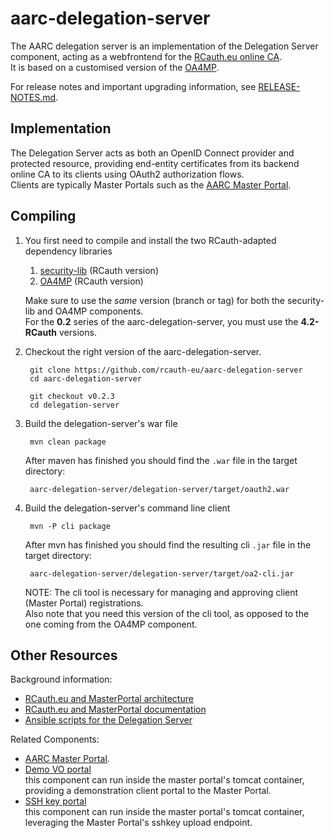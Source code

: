 # aarc-delegation-server

The AARC delegation server is an implementation of the Delegation Server component,
acting as a webfrontend for the [RCauth.eu online CA](https://rcauth.eu/).  
It is based on a customised version of the
[OA4MP](https://github.com/rcauth-eu/OA4MP).

For release notes and important upgrading information,
see [RELEASE-NOTES.md](RELEASE-NOTES.md).

## Implementation
The Delegation Server acts as both an OpenID Connect provider and protected
resource, providing end-entity certificates from its backend online CA to its
clients using OAuth2 authorization flows.  
Clients are typically Master Portals such as the
[AARC Master Portal](https://github.com/rcauth-eu/aarc-master-portal).

## Compiling

1. You first need to compile and install the two RCauth-adapted dependency
   libraries 
    1. [security-lib](https://github.com/rcauth-eu/security-lib) (RCauth version)
    2. [OA4MP](https://github.com/rcauth-eu/OA4MP) (RCauth version)
   
   Make sure to use the *same* version (branch or tag) for both the
   security-lib and OA4MP components.  
   For the **0.2** series of the aarc-delegation-server, you must use the
   **4.2-RCauth** versions.
   
2. Checkout the right version of the aarc-delegation-server.

        git clone https://github.com/rcauth-eu/aarc-delegation-server
        cd aarc-delegation-server

        git checkout v0.2.3
        cd delegation-server

3. Build the delegation-server's war file  

        mvn clean package

   After maven has finished you should find the `.war` file in the target
   directory:

        aarc-delegation-server/delegation-server/target/oauth2.war
    
4. Build the delegation-server's command line client

        mvn -P cli package

   After mvn has finished you should find the resulting cli `.jar` file
   in the target directory:
   
        aarc-delegation-server/delegation-server/target/oa2-cli.jar
   
   NOTE: The cli tool is necessary for managing and approving client
   (Master Portal) registrations.  
   Also note that you need this version of the cli tool, as opposed to the one
   coming from the OA4MP component.  

## Other Resources

Background information:
* [RCauth.eu and MasterPortal architecture](https://wiki.nikhef.nl/grid/RCauth.eu_and_MasterPortal_architecture)
* [RCauth.eu and MasterPortal documentation](https://wiki.nikhef.nl/grid/RCauth.eu_and_MasterPortal_documentation)
* [Ansible scripts for the Delegation Server](https://github.com/rcauth-eu/aarc-ansible-delegation-server)

Related Components:
* [AARC Master Portal](https://github.com/rcauth-eu/aarc-master-portal).
* [Demo VO portal](https://github.com/rcauth-eu/aarc-vo-portal)  
  this component can run inside the master portal's tomcat container,
  providing a demonstration client portal to the Master Portal.
* [SSH key portal](https://github.com/rcauth-eu/aarc-ssh-portal)  
  this component can run inside the master portal's tomcat container,
  leveraging the Master Portal's sshkey upload endpoint.
